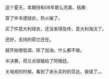 这个夏天，本期待和06年那么完美，结果:

穿了件韦德球衣，热火输了。

买了件意大利球衣，还没来得及传，意大利淘汰了。

还好，支持的荷兰还在。

就开始很低调，除了加油，什么都不做。

半决赛，荷兰点球输给了阿根廷。

关电视的时候，看到了床头买的的芬达，我错了。。
